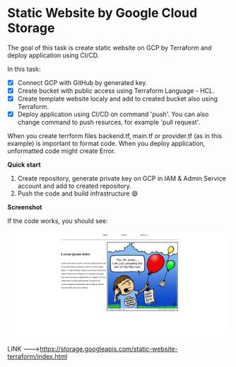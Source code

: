 # Static Website by Google Cloud Storage

The goal of this task is create static website on GCP by Terraform and deploy application using CI/CD.

In this task:
- [x] Connect GCP with GitHub by generated key.
- [x] Create bucket with public access using Terraform Language - HCL.
- [x] Create template website localy and add to created bucket also using Terraform.
- [x] Deploy application using CI/CD on command 'push'. You can also change command to push resurces, for example 'pull request'.

When you create terrform files backend.tf, main.tf or provider.tf (as in this example) is important to format code. When you deploy application, unformatted code might create Error.

**Quick start**
1. Create repository, generate private key on GCP in IAM & Admin Service account and add to created repository.
2. Push the code and build infrastructure :smile:

**Screenshot**

If the code works, you should see:

![Example screenshot](./img/static.jpg)


LINK --->https://storage.googleapis.com/static-website-terraform/index.html
